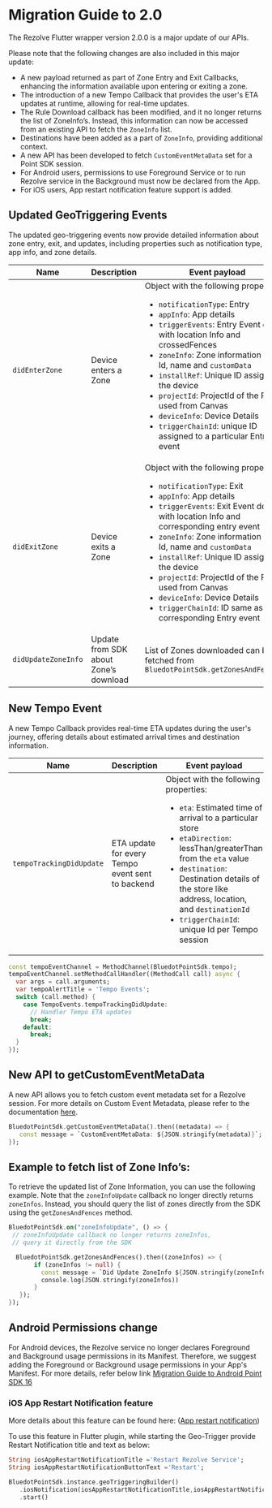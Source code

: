 Migration Guide to 2.0
========================

The Rezolve Flutter wrapper version 2.0.0 is a major update of our APIs. 

Please note that the following changes are also included in this major update:

- A new payload returned as part of Zone Entry and Exit Callbacks, enhancing the information available upon entering or exiting a zone.
- The introduction of a new Tempo Callback that provides the user's ETA updates at runtime, allowing for real-time updates.
- The Rule Download callback has been modified, and it no longer returns the list of ZoneInfo’s. Instead, this information can now be accessed from an existing API to fetch the `ZoneInfo` list.
- Destinations have been added as a part of `ZoneInfo`, providing additional context.
- A new API has been developed to fetch `CustomEventMetaData` set for a Point SDK session.
- For Android users, permissions to use Foreground Service or to run Rezolve service in the Background must now be declared from the App.
- For iOS users, App restart notification feature support is added.

## Updated GeoTriggering Events
The updated geo-triggering events now provide detailed information about zone entry, exit, and updates, including properties such as notification type, app info, and zone details.

| **Name**         | **Description**                 | **Event payload**                                                                                                                                                                                                                                         |
|------------------|---------------------------------|-----------------------------------------------------------------------------------------------------------------------------------------------------------------------------------------------------------------------------------------------------------|
| `didEnterZone`   | Device enters a Zone            | Object with the following properties:<ul><li>`notificationType`: Entry</li><li>`appInfo`: App details</li><li>`triggerEvents`: Entry Event details with location Info and crossedFences</li><li>`zoneInfo`: Zone information with Id, name and `customData`</li><li>`installRef`: Unique ID assigned to the device</li><li>`projectId`: ProjectId of the Project used from Canvas</li><li>`deviceInfo`: Device Details</li><li>`triggerChainId`: unique ID assigned to a particular Entry event</li></ul> |
| `didExitZone`    | Device exits a Zone             | Object with the following properties:<ul><li>`notificationType`: Exit</li><li>`appInfo`: App details</li><li>`triggerEvents`: Exit Event details with location Info and corresponding entry event</li><li>`zoneInfo`: Zone information with Id, name and `customData`</li><li>`installRef`: Unique ID assigned to the device</li><li>`projectId`: ProjectId of the Project used from Canvas</li><li>`deviceInfo`: Device Details</li><li>`triggerChainId`: ID same as the corresponding Entry event</li></ul> |
| `didUpdateZoneInfo` | Update from SDK about Zone’s download | List of Zones downloaded can be fetched from `BluedotPointSdk.getZonesAndFences()`                                                                                                                                                                              |


## New Tempo Event

A new Tempo Callback provides real-time ETA updates during the user's journey, offering details about estimated arrival times and destination information.

| **Name**                  | **Description**                                      | **Event payload**                                                                                                                                                                                                                   |
|---------------------------|------------------------------------------------------|-------------------------------------------------------------------------------------------------------------------------------------------------------------------------------------------------------------------------------------|
| `tempoTrackingDidUpdate`  | ETA update for every Tempo event sent to backend     | Object with the following properties:<ul><li>`eta`: Estimated time of arrival to a particular store</li><li>`etaDirection`: lessThan/greaterThan from the `eta` value</li><li>`destination`: Destination details of the store like address, location, and `destinationId`</li><li>`triggerChainId`: unique Id per Tempo session</li></ul> |


```dart
const tempoEventChannel = MethodChannel(BluedotPointSdk.tempo);
tempoEventChannel.setMethodCallHandler((MethodCall call) async {
  var args = call.arguments;
  var tempoAlertTitle = 'Tempo Events';
  switch (call.method) {
    case TempoEvents.tempoTrackingDidUpdate:
      // Handler Tempo ETA updates
      break;
    default:
      break;
  }
});
```

## New API to getCustomEventMetaData
A new API allows you to fetch custom event metadata set for a Rezolve session. For more details on Custom Event Metadata, please refer to the documentation [here](../../../Custom%20Data.md).

```dart
BluedotPointSdk.getCustomEventMetaData().then((metadata) => {  
   const message = `CustomEventMetaData: ${JSON.stringify(metadata)}`; 
});
```

## Example to fetch list of Zone Info’s:

To retrieve the updated list of Zone Information, you can use the following example. Note that the `zoneInfoUpdate` callback no longer directly returns `zoneInfos`. Instead, you should query the list of zones directly from the SDK using the `getZonesAndFences` method.

```dart
BluedotPointSdk.on("zoneInfoUpdate", () => { 
 // zoneInfoUpdate callback no longer returns zoneInfos, 
 // query it directly from the SDK 

  BluedotPointSdk.getZonesAndFences().then((zoneInfos) => {  
       if (zoneInfos != null) {      
         const message = `Did Update ZoneInfo ${JSON.stringify(zoneInfos)}`;   
         console.log(JSON.stringify(zoneInfos))   
       }
   });
});   
```

## Android Permissions change

For Android devices, the Rezolve service no longer declares Foreground and Background usage permissions in its Manifest. Therefore, we suggest adding the Foreground or Background usage permissions in your App's Manifest. For more details, refer below link [Migration Guide to Android Point SDK 16](https://docs.bluedot.io/Point%20SDK/Android/Migration%20Guides/Migration%20guide%20to%20SDK%2016%20for%20Android#update-the-apps-location-permissions-in-the-manifest)

### iOS App Restart Notification feature

More details about this feature can be found here: ([App restart notification](https://docs.bluedot.io/Point%20SDK/iOS/Features/App%20restart%20notification))

To use this feature in Flutter plugin, while starting the Geo-Trigger provide Restart Notification title and text as below:

```dart
String iosAppRestartNotificationTitle ='Restart Rezolve Service';
String iosAppRestartNotificationButtonText ='Restart';

BluedotPointSdk.instance.geoTriggeringBuilder()
   .iosNotification(iosAppRestartNotificationTitle,iosAppRestartNotificationButtonText)
   .start()
```